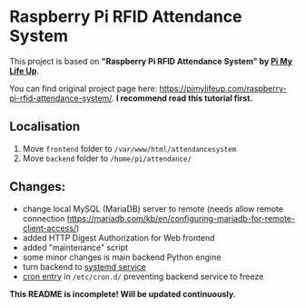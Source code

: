 # Raspberry Pi RFID Attendance System

This project is based on **"Raspberry Pi RFID Attendance System" by [Pi My Life Up](https://pimylifeup.com)**. 

You can find original project page here: https://pimylifeup.com/raspberry-pi-rfid-attendance-system/. **I recommend read this tutorial first.**

## Localisation
1. Move ```frontend``` folder to ```/var/www/html/attendancesystem```
2. Move ```backend``` folder to ```/home/pi/attendance/```

## Changes:
* change local MySQL (MariaDB) server to remote (needs allow remote connection https://mariadb.com/kb/en/configuring-mariadb-for-remote-client-access/)
* added HTTP Digest Authorization for Web frontend
* added "maintenance" script
* some minor changes is main backend Python engine
* turn backend to [systemd service](attendancesystem.service)
* [cron entry](attendancesystem.cron) in ```/etc/cron.d/``` preventing backend service to freeze

**This README is incomplete! Will be updated continuously.**
